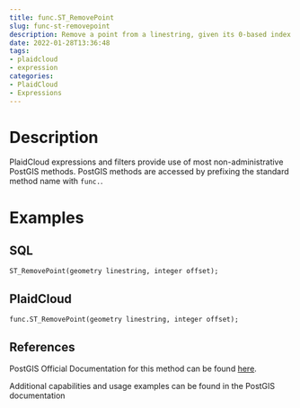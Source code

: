 ```yaml
---
title: func.ST_RemovePoint
slug: func-st-removepoint
description: Remove a point from a linestring, given its 0-based index
date: 2022-01-28T13:36:48
tags:
- plaidcloud
- expression
categories:
- PlaidCloud
- Expressions
---
```



# Description


PlaidCloud expressions and filters provide use of most non-administrative PostGIS methods. PostGIS methods are accessed by prefixing the standard method name with `func.`.



# Examples


## SQL



```
ST_RemovePoint(geometry linestring, integer offset);
```


## PlaidCloud



```
func.ST_RemovePoint(geometry linestring, integer offset);
```


## References


PostGIS Official Documentation for this method can be found [here](https://postgis.net/docs/manual-3.1/ST_RemovePoint.html).



Additional capabilities and usage examples can be found in the PostGIS documentation

